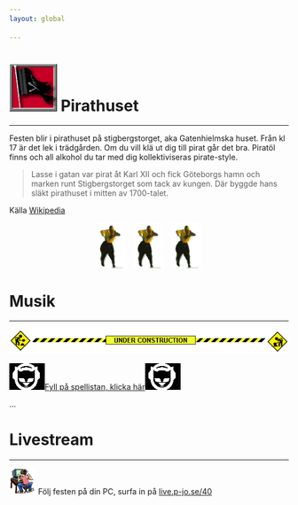 ```yaml
---
layout: global

---
```




# ![](/assets/img/custom/pirate.gif) Pirathuset

---
Festen blir i pirathuset på stigbergstorget, aka Gatenhielmska huset. Från kl 17 är det lek i trädgården. Om du vill klä ut dig till pirat går det bra. Piratöl finns och all alkohol du tar med dig kollektiviseras pirate-style.

> Lasse i gatan var pirat åt Karl XII och fick Göteborgs hamn och marken runt Stigbergstorget som tack av kungen. Där byggde hans släkt pirathuset i mitten av 1700-talet.

Källa [Wikipedia](https://sv.wikipedia.org/wiki/Gathenhielmska_huset)

<center>
  <!-- TRIPLE MC HAMMER -->
  <img src="/assets/img/test/mchammer.gif">&nbsp;&nbsp;
  <img src="/assets/img/test/mchammer.gif">&nbsp;&nbsp;
  <img src="/assets/img/test/mchammer.gif">
</center>

# Musik
---
<center><img src="/assets/img/test/construction.gif"></center>

![](/assets/img/custom/napster.bmp)[Fyll på spellistan, klicka här](https://open.spotify.com/playlist/279mvn1ms0dFP47o0bfdLx?si=8vRNIbylTDWcpCQ-OTKMaw)![](/assets/img/custom/napster.bmp)

...


# Livestream
---
![](/assets/img/test/hacker.gif) Följ festen på din PC, surfa in på [live.p-jo.se/40](https://live.p-jo.se/40)
